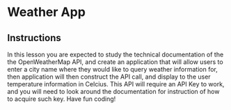# Weather App

## Instructions

In this lesson you are expected to study the technical documentation of the the OpenWeatherMap API, and create an application that will allow users to enter a city name where they would like to query weather information for, then application will then construct the API call, and display to the user temperature information in Celcius. This API will require an API Key to work, and you will need to look around the documentation for instruction of how to acquire such key. Have fun coding!
